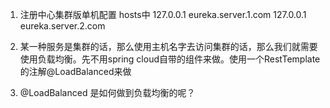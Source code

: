 1. 注册中心集群版单机配置
hosts中
127.0.0.1 eureka.server.1.com
127.0.0.1 eureka.server.2.com


2. 某一种服务是集群的话，那么使用主机名字去访问集群的话，那么我们就需要使用负载均衡。先不用spring cloud自带的组件来做。使用一个RestTemplate的注解@LoadBalanced来做
3. @LoadBalanced 是如何做到负载均衡的呢？
